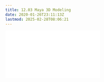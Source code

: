 ```yaml
---
title: 12.03 Maya 3D Modeling
date: 2020-01-26T23:11:13Z
lastmod: 2025-02-28T08:06:21
---
```


![Link to included file content](../../../../3d-modeling/maya/3d-modeling-maya.md)
